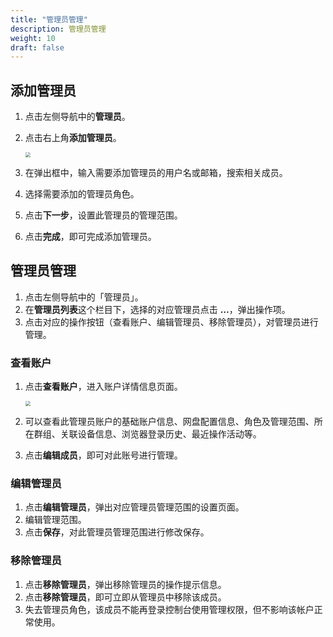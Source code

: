 ```yaml
---
title: "管理员管理"
description: 管理员管理
weight: 10
draft: false
---
```


## 添加管理员

1. 点击左侧导航中的**管理员**。

2. 点击右上角**添加管理员**。

   <img src="../../../_images/manager_menber10.png" style="zoom:50%;" />

3. 在弹出框中，输⼊需要添加管理员的用户名或邮箱，搜索相关成员。

4. 选择需要添加的管理员角色。

5. 点击**下一步**，设置此管理员的管理范围。

6. 点击**完成**，即可完成添加管理员。

## 管理员管理

1. 点击左侧导航中的「管理员」。
2. 在**管理员列表**这个栏目下，选择的对应管理员点击 **…**，弹出操作项。
3. 点击对应的操作按钮（查看账户、编辑管理员、移除管理员），对管理员进行管理。

### 查看账户

1. 点击**查看账户**，进入账户详情信息页面。

   <img src="../../../_images/manager_menber11.png" style="zoom:50%;" />

2. 可以查看此管理员账户的基础账户信息、网盘配置信息、角色及管理范围、所在群组、关联设备信息、浏览器登录历史、最近操作活动等。

3. 点击**编辑成员**，即可对此账号进行管理。

### 编辑管理员

1. 点击**编辑管理员**，弹出对应管理员管理范围的设置页面。
2. 编辑管理范围。
3. 点击**保存**，对此管理员管理范围进行修改保存。

### 移除管理员

1. 点击**移除管理员**，弹出移除管理员的操作提示信息。
2. 点击**移除管理员**，即可立即从管理员中移除该成员。
3. 失去管理员角色，该成员不能再登录控制台使用管理权限，但不影响该帐户正常使用。
